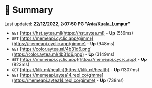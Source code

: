 # 📖 Summary
Last updated: **22/12/2022, 2:07:50 PG "Asia/Kuala_Lumpur"**

- `GET` [https://hst.aytea.ml](https://hst.aytea.ml) - **Up** (556ms)
- `GET` [https://memeapi.cyclic.app/gimme](https://memeapi.cyclic.app/gimme) - **Up** (948ms)
- `GET` [https://color.aytea.ml/4b31d6.png](https://color.aytea.ml/4b31d6.png) - **Up** (3149ms)
- `GET` [https://memeapi.cyclic.app](https://memeapi.cyclic.app) - **Up** (823ms)
- `GET` [https://klik.ml/health](https://klik.ml/health) - **Up** (1307ms)
- `GET` [https://memeapi.aytea14.repl.co/gimme](https://memeapi.aytea14.repl.co/gimme) - **Up** (738ms)
